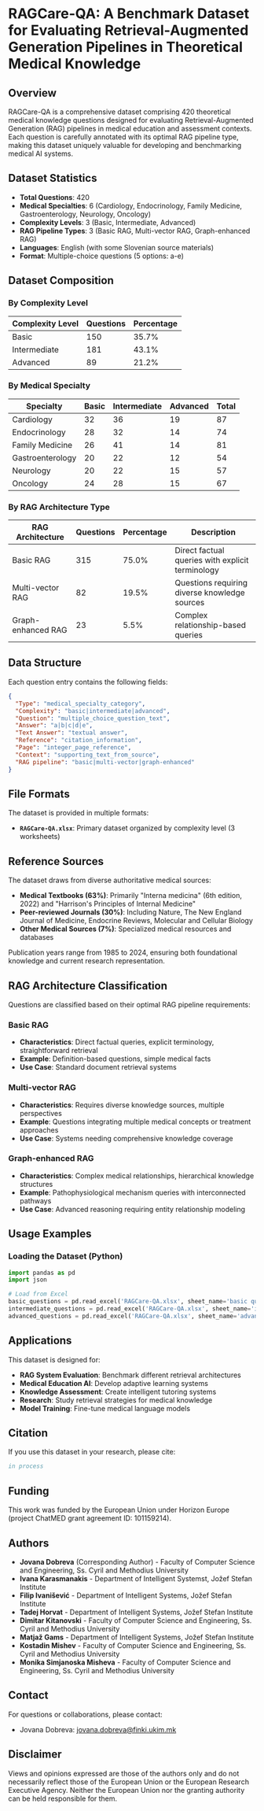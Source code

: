 # RAGCare-QA: A Benchmark Dataset for Evaluating Retrieval-Augmented Generation Pipelines in Theoretical Medical Knowledge

## Overview

RAGCare-QA is a comprehensive dataset comprising 420 theoretical medical knowledge questions designed for evaluating Retrieval-Augmented Generation (RAG) pipelines in medical education and assessment contexts. Each question is carefully annotated with its optimal RAG pipeline type, making this dataset uniquely valuable for developing and benchmarking medical AI systems.

## Dataset Statistics

- **Total Questions**: 420
- **Medical Specialties**: 6 (Cardiology, Endocrinology, Family Medicine, Gastroenterology, Neurology, Oncology)
- **Complexity Levels**: 3 (Basic, Intermediate, Advanced)
- **RAG Pipeline Types**: 3 (Basic RAG, Multi-vector RAG, Graph-enhanced RAG)
- **Languages**: English (with some Slovenian source materials)
- **Format**: Multiple-choice questions (5 options: a-e)

## Dataset Composition

### By Complexity Level
| Complexity Level | Questions | Percentage |
|-----------------|-----------|------------|
| Basic | 150 | 35.7% |
| Intermediate | 181 | 43.1% |
| Advanced | 89 | 21.2% |

### By Medical Specialty
| Specialty | Basic | Intermediate | Advanced | Total |
|-----------|-------|--------------|----------|-------|
| Cardiology | 32 | 36 | 19 | 87 |
| Endocrinology | 28 | 32 | 14 | 74 |
| Family Medicine | 26 | 41 | 14 | 81 |
| Gastroenterology | 20 | 22 | 12 | 54 |
| Neurology | 20 | 22 | 15 | 57 |
| Oncology | 24 | 28 | 15 | 67 |

### By RAG Architecture Type
| RAG Architecture | Questions | Percentage | Description |
|-----------------|-----------|------------|-------------|
| Basic RAG | 315 | 75.0% | Direct factual queries with explicit terminology |
| Multi-vector RAG | 82 | 19.5% | Questions requiring diverse knowledge sources |
| Graph-enhanced RAG | 23 | 5.5% | Complex relationship-based queries |

## Data Structure

Each question entry contains the following fields:

```json
{
  "Type": "medical_specialty_category",
  "Complexity": "basic|intermediate|advanced",
  "Question": "multiple_choice_question_text",
  "Answer": "a|b|c|d|e",
  "Text Answer": "textual answer",
  "Reference": "citation_information",
  "Page": "integer_page_reference",
  "Context": "supporting_text_from_source",
  "RAG pipeline": "basic|multi-vector|graph-enhanced"
}
```

## File Formats

The dataset is provided in multiple formats:

- **`RAGCare-QA.xlsx`**: Primary dataset organized by complexity level (3 worksheets)


## Reference Sources

The dataset draws from diverse authoritative medical sources:

- **Medical Textbooks (63%)**: Primarily "Interna medicina" (6th edition, 2022) and "Harrison's Principles of Internal Medicine"
- **Peer-reviewed Journals (30%)**: Including Nature, The New England Journal of Medicine, Endocrine Reviews, Molecular and Cellular Biology
- **Other Medical Sources (7%)**: Specialized medical resources and databases

Publication years range from 1985 to 2024, ensuring both foundational knowledge and current research representation.

## RAG Architecture Classification

Questions are classified based on their optimal RAG pipeline requirements:

### Basic RAG
- **Characteristics**: Direct factual queries, explicit terminology, straightforward retrieval
- **Example**: Definition-based questions, simple medical facts
- **Use Case**: Standard document retrieval systems

### Multi-vector RAG
- **Characteristics**: Requires diverse knowledge sources, multiple perspectives
- **Example**: Questions integrating multiple medical concepts or treatment approaches
- **Use Case**: Systems needing comprehensive knowledge coverage

### Graph-enhanced RAG
- **Characteristics**: Complex medical relationships, hierarchical knowledge structures
- **Example**: Pathophysiological mechanism queries with interconnected pathways
- **Use Case**: Advanced reasoning requiring entity relationship modeling

## Usage Examples

### Loading the Dataset (Python)

```python
import pandas as pd
import json

# Load from Excel
basic_questions = pd.read_excel('RAGCare-QA.xlsx', sheet_name='basic questions')
intermediate_questions = pd.read_excel('RAGCare-QA.xlsx', sheet_name='intermediate questions')
advanced_questions = pd.read_excel('RAGCare-QA.xlsx', sheet_name='advanced questions')

```

## Applications

This dataset is designed for:

- **RAG System Evaluation**: Benchmark different retrieval architectures
- **Medical Education AI**: Develop adaptive learning systems
- **Knowledge Assessment**: Create intelligent tutoring systems
- **Research**: Study retrieval strategies for medical knowledge
- **Model Training**: Fine-tune medical language models


## Citation

If you use this dataset in your research, please cite:

```bibtex
in process
```

## Funding

This work was funded by the European Union under Horizon Europe (project ChatMED grant agreement ID: 101159214).

## Authors

- **Jovana Dobreva** (Corresponding Author) - Faculty of Computer Science and Engineering, Ss. Cyril and Methodius University
- **Ivana Karasmanakis** - Department of Intelligent Systemst, Jožef Stefan Institute
- **Filip Ivanišević** - Department of Intelligent Systems, Jožef Stefan Institute
- **Tadej Horvat** - Department of Intelligent Systems, Jožef Stefan Institute
- **Dimitar Kitanovski** - Faculty of Computer Science and Engineering, Ss. Cyril and Methodius University
- **Matjaž Gams** - Department of Intelligent Systems, Jožef Stefan Institute
- **Kostadin Mishev** - Faculty of Computer Science and Engineering, Ss. Cyril and Methodius University
- **Monika Simjanoska Misheva** - Faculty of Computer Science and Engineering, Ss. Cyril and Methodius University

## Contact

For questions or collaborations, please contact:
- Jovana Dobreva: jovana.dobreva@finki.ukim.mk


## Disclaimer

Views and opinions expressed are those of the authors only and do not necessarily reflect those of the European Union or the European Research Executive Agency. Neither the European Union nor the granting authority can be held responsible for them.
